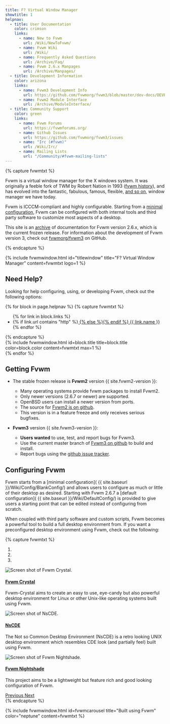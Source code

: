 ```yaml
---
title: F? Virtual Window Manager
showtitle: 1
helpnav:
  - title: User Documentation
    color: crimson
    links:
      - name: New to Fvwm
        url: /Wiki/NewToFvwm/
      - name: Fvwm Wiki
        url: /Wiki/
      - name: Frequently Asked Questions
        url: /Archive/Faq/
      - name: Fvwm 2.6.x Manpages
        url: /Archive/Manpages/
  - title: Development Information
    color: arizona
    links:
      - name: Fvwm3 Development Info
        url: https://github.com/fvwmorg/fvwm3/blob/master/dev-docs/DEVELOPERS.md
      - name: Fvwm2 Module Interface
        url: /Archive/ModuleInterface/
  - title: Community Support
    color: green
    links:
      - name: Fvwm Forums
        url: https://fvwmforums.org/
      - name: Github Issues
        url: https://github.com/fvwmorg/fvwm3/issues
      - name: "Irc (#fvwm)"
        url: /Wiki/Irc/
      - name: Mailing Lists
        url: "/Community/#fvwm-mailing-lists"
---
```

<link href="{{ site.baseurl }}/css/fvwm3-carousel.css" rel="stylesheet">

{% capture fvwmtxt %}
<p>Fvwm is a virtual window manager for the X windows
system. It was originally a feeble fork of TWM
by Robert Nation in 1993 (<a href="{{ site.wikiurl }}/FvwmHistory/">fvwm
history</a>), and has evolved into
the fantastic, fabulous, famous, flexible,
<a href="{{ site.baseurl }}/Archive/Faq#what-does-fvwm-stand-for">
and so on</a>, window manager we have today.</p>

<p>Fvwm is ICCCM-compliant and highly configurable. Starting from
a <a href="{{ site.baseurl }}/Wiki/Config/BlankConfig/">minimal
configuration</a>, Fvwm can be configured with both internal tools
and third party software to customize most aspects of a desktop.</p>

<p>This site is an <a href="{{ site.baseurl }}/Archive/">archive</a>
of documentation for Fvwm version 2.6.x,
which is the current frozen release. For information
about the development of Fvwm version 3, check out
<a href="https://github.com/fvwmorg/fvwm3">fvwmorg/fvwm3</a> on GitHub.</p>
{% endcapture %}

{% include fvwmwindow.html id="titlewindow"
title="F? Virtual Window Manager"
content=fvwmtxt logo=1 %}


## Need Help?

Looking for help configuring, using, or developing
Fvwm, check out the following options:


<div class="row">

{% for block in page.helpnav %}
{% capture fvwmtxt %}
<ul>{% for link in block.links %}
<li>{% if link.url contains "http" %}<a href="{{ link.url }}">
  {% else %}<a href="{{ site.baseurl | append: link.url }}">{% endif %}
  {{ link.name }}</a></li>
{% endfor %}</ul>
{% endcapture %}

<div class="col-md-6 col-lg-4 mb-1 p-1">
{% include fvwmwindow.html id=block.title
title=block.title color=block.color
content=fvwmtxt max=1 %}
</div>
{% endfor %}

</div>

## Getting Fvwm

+ The stable frozen release is __Fvwm2__
  version {{ site.fvwm2-version }}:

  + Many operating systems provide fvwm packages
    to install Fvwm2.
  + Only newer versions (2.6.7 or newer) are supported.
  + OpenBSD users can install a newer version from ports.
  + The source for [Fvwm2 is on github](
    https://github.com/fvwmorg/fvwm/).
  + This version is in a feature freeze and only receives
    serious bugfixes.

+ __Fvwm3__ version {{ site.fvwm3-version }}:

  + __Users wanted__ to use, test, and report bugs for Fvwm3.
  + Use the current master branch of [Fvwm3 on github](
    https://github.com/fvwmorg/fvwm3/) to build and install.
  + Report bugs using the [github issue tracker](
    https://github.com/fvwmorg/fvwm3/issues).


## Configuring Fvwm

Fvwm starts from a [minimal configuration](
{{ site.baseurl }}/Wiki/Config/BlankConfig/)
and allows users to configure as much or little
of their desktop as desired. Starting with
Fvwm 2.6.7 a [default configuration](
{{ site.baseurl }}/Wiki/DefaultConfig/) is provided
to give users a starting point that can be edited
instead of configuring from scratch.

When coupled with third party software and custom scripts,
Fvwm becomes a powerful tool to build a full desktop
environment from. If you want a preconfigured desktop
environment using Fvwm, check out the following:

{% capture fvwmtxt %}
<div id="FvwmCarousel" class="carousel slide" data-ride="carousel">
  <ol class="carousel-indicators">
    <li data-target="#FvwmCarousel" data-slide-to="0" class="active"></li>
    <li data-target="#FvwmCarousel" data-slide-to="1"></li>
    <li data-target="#FvwmCarousel" data-slide-to="2"></li>
  </ol>
  <div class="carousel-inner">
    <div class="carousel-item active">
      <img src="{{ site.baseurl }}/img/fvwm-crystal.jpg" class="d-block mx-auto" alt="Screen shot of Fvwm Crystal.">
      <div class="carousel-caption d-block small p-1">
        <h4><a href="https://fvwm-crystal.sourceforge.io/">Fvwm Crystal</a></h4>
        <p>Fvwm-Crystal aims to create an easy to use, eye-candy but also powerful
        desktop environment for Linux or other Unix-like operating systems built
        using Fvwm.</p>
      </div>
    </div>
    <div class="carousel-item">
      <img src="{{ site.baseurl }}/img/NsCDE.png" class="d-block mx-auto" alt="Screen shot of NsCDE.">
      <div class="carousel-caption d-block small p-1">
        <h4><a href="https://github.com/NsCDE/NsCDE">NsCDE</a></h4>
        <p>The Not so Common Desktop Environment (NsCDE) is a retro looking
        UNIX desktop environment which resembles CDE look (and partially feel)
        built using Fvwm. </p>
      </div>
    </div>
    <div class="carousel-item">
      <img src="{{ site.baseurl }}/img/fvwm-nightshade.jpg" class="d-block mx-auto" alt="Screen shot of Fvwm Nightshade.">
      <div class="carousel-caption d-block small p-1">
        <h4><a href="http://fvwm-nightshade.github.io/Fvwm-Nightshade/">Fvwm Nightshade</a></h4>
        <p>This project aims to be a lightweight but feature rich and good
        looking configuration of Fvwm.</p>
      </div>
    </div>
  </div>
  <a class="carousel-control-prev" href="#FvwmCarousel" role="button" data-slide="prev">
    <span class="carousel-control-prev-icon" aria-hidden="true"></span>
    <span class="sr-only">Previous</span>
  </a>
  <a class="carousel-control-next" href="#FvwmCarousel" role="button" data-slide="next">
    <span class="carousel-control-next-icon" aria-hidden="true"></span>
    <span class="sr-only">Next</span>
  </a>
</div>
{% endcapture %}

{% include fvwmwindow.html  id=fvwmcarousel
title="Built using Fvwm" color="neptune"
content=fvwmtxt %}


<div style="height:57px;"></div>
